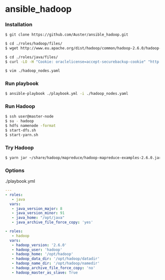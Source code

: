 # ansible_hadoop
### Installation

```sh
$ git clone https://github.com/Auster/ansible_hadoop.git
```

```sh
$ cd ./roles/hadoop/files/
$ wget http://www.eu.apache.org/dist/hadoop/common/hadoop-2.6.0/hadoop-2.6.0.tar.gz
```

``` sh
$ cd ./roles/java/files/
$ curl -LO -H "Cookie: oraclelicense=accept-securebackup-cookie" "http://download.oracle.com/otn-pub/java/jdk/8u91-b14/jdk-8u91-linux-x64.tar.gz"
```
``` sh
$ vim ./hadoop_nodes.yaml
```

### Run playbook
```sh
$ ansible-playbook ./playbook.yml -i ./hadoop_nodes.yaml
```

### Run Hadoop
```sh
$ ssh user@master-node
$ su - hadoop
$ hdfs namenode -format
$ start-dfs.sh
$ start-yarn.sh
```

### Try Hadoop
```sh
$ yarn jar ~/share/hadoop/mapreduce/hadoop-mapreduce-examples-2.6.0.jar pi 16 10000
```

### Options
./playbook.yml
```yaml
---
- roles:
   - java
  vars:
   - java_version_major: 8
   - java_version_minor: 91
   - java_home: "/opt/java"
   - java_archive_file_force_copy: 'yes'

- roles:
   - hadoop
  vars:
   - hadoop_version: '2.6.0'
   - hadoop_user: 'hadoop'
   - hadoop_home: '/opt/hadoop'
   - hadoop_data_dir: '/opt/hadoop/datadir'
   - hadoop_name_dir: '/opt/hadoop/namedir'
   - hadoop_archive_file_force_copy: 'no'
   - hadoop_master_as_slave: True
```
